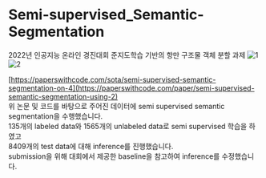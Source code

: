 # Semi-supervised_Semantic-Segmentation
2022년 인공지능 온라인 경진대회 준지도학습 기반의 항만 구조물 객체 분할 과제
![1](https://user-images.githubusercontent.com/24906028/174721038-616f9b3d-7e9e-40f7-a984-01887655dc46.png)
![2](https://user-images.githubusercontent.com/24906028/174721045-52780563-3576-4ea1-8118-15972fae9e75.png)

[https://paperswithcode.com/sota/semi-supervised-semantic-segmentation-on-4](https://paperswithcode.com/paper/semi-supervised-semantic-segmentation-using-2)  
위 논문 및 코드를 바탕으로 주어진 데이터에 semi supervised semantic segmentation을 수행했습니다.  
135개의 labeled data와 1565개의 unlabeled data로 semi supervised 학습을 하였고  
8409개의 test data에 대해 inference를 진행했습니다.  
submission을 위해 대회에서 제공한 baseline을 참고하여 inference를 수정했습니다.
